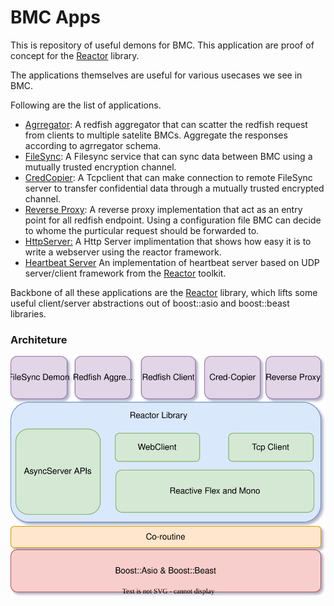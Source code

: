 # BMC Apps

This is repository of useful demons for BMC. This application are proof of concept for the [Reactor](https://github.com/abhilashraju/reactor) library. 

The applications themselves are useful for various usecases we see in BMC.

Following are the list of applications.
- [Agrregator](https://github.com/abhilashraju/bmcgw/tree/main/aggregator): A redfish aggregator that can scatter the redfish request from clients to multiple satelite BMCs. Aggregate the responses according to agrregator schema. 
- [FileSync](https://github.com/abhilashraju/bmcgw/tree/main/filesync): A Filesync service that can sync data between BMC using a mutually trusted encryption channel. 
- [CredCopier](https://github.com/abhilashraju/bmcgw/tree/main/credcopier): A Tcpclient that can make connection to remote FileSync server to transfer confidential data through a mutually trusted encrypted channel.
- [Reverse Proxy](https://github.com/abhilashraju/bmcgw/tree/main/reverseproxy): A reverse proxy implementation that act as an entry point for all redfish endpoint. Using a configuration file BMC can decide to whome the purticular request should be forwarded to. 
- [HttpServer:](https://github.com/abhilashraju/bmcgw/tree/main/httpserver) A Http Server implimentation that shows how easy it is to write a webserver using the reactor framework.
- [Heartbeat Server](https://github.com/abhilashraju/bmcgw/tree/main/heartbeatserver) An implementation of heartbeat server based on UDP server/client framework from the [Reactor](https://github.com/abhilashraju/reactor) toolkit.

Backbone of all these applications are the [Reactor](https://github.com/abhilashraju/reactor) library, which lifts some useful client/server abstractions out of boost::asio and boost::beast libraries. 


### Architeture

![](./images/reactor.svg)